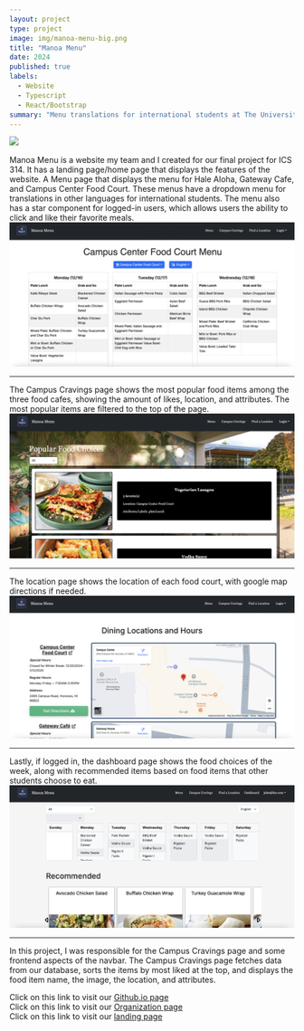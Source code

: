 ```yaml
---
layout: project
type: project
image: img/manoa-menu-big.png
title: "Manoa Menu"
date: 2024
published: true
labels:
  - Website
  - Typescript
  - React/Bootstrap
summary: "Menu translations for international students at The University of Hawaii at Manoa"
---
```


<img class="img-fluid" src="../img/manoa-menu.png">

Manoa Menu is a website my team and I created for our final project for ICS 314. It has a landing page/home page that displays the features of the website. A Menu page that displays the menu for Hale Aloha, Gateway Cafe, and Campus Center Food Court. These menus have a dropdown menu for translations in other languages for international students. The menu also has a star component for logged-in users, which allows users the ability to click and like their favorite meals. 
<br>
<img class="img-fluid" src="../img/menu.png">
<hr>
The Campus Cravings page shows the most popular food items among the three food cafes, showing the amount of likes, location, and attributes. The most popular items are filtered to the top of the page. 
<br>
<img class="img-fluid" src="../img/campus-cravings.png">
<hr>
The location page shows the location of each food court, with google map directions if needed.
<br>
<img class="img-fluid" src="../img/locations.png">
<hr>
Lastly, if logged in, the dashboard page shows the food choices of the week, along with recommended items based on food items that other students choose to eat. 
<br>
<img class="img-fluid" src="../img/dashboard.png">

<hr>

In this project, I was responsible for the Campus Cravings page and some frontend aspects of the navbar. The Campus Cravings page fetches data from our database, sorts the items by most liked at the top, and displays the food item name, the image, the location, and attributes. 

Click on this link to visit our <a href="https://manoa-menu.github.io/">Github.io page</a>
<br>
Click on this link to visit our <a href="https://github.com/manoa-menu">Organization page</a>
<br>
Click on this link to visit our <a href="https://manoa-menu.vercel.app/">landing page</a>
